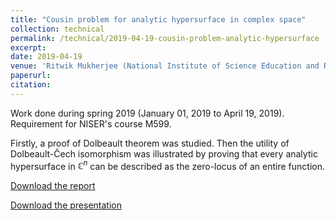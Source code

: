 ```yaml
---
title: "Cousin problem for analytic hypersurface in complex space"
collection: technical
permalink: /technical/2019-04-19-cousin-problem-analytic-hypersurface
excerpt:
date: 2019-04-19
venue: 'Ritwik Mukherjee (National Institute of Science Education and Research, Bhubaneswar)'
paperurl: 
citation: 
---
```

Work done during spring 2019 (January 01, 2019 to April 19, 2019). Requirement for NISER's course M599.

Firstly, a proof of Dolbeault theorem was studied. Then the utility of Dolbeault-Čech isomorphism was illustrated by proving that every analytic hypersurface in $\mathbb{C}^n$ can be described as the zero-locus of an entire function.

[Download the report](https://gkorpal.github.io/files/spring2019-cousin_problem_for_hypersurface-gaurish.pdf)

[Download the presentation](https://gkorpal.github.io/files/spring2019-cousin_problem_for_hypersurface-ppt-gaurish.pdf)

